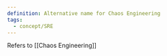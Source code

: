 ```yaml
---
definition: Alternative name for Chaos Engineering
tags:
  - concept/SRE
---
```

Refers to [[Chaos Engineering]]